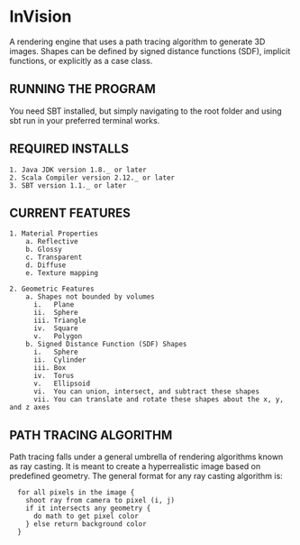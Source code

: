 # InVision
A rendering engine that uses a path tracing algorithm to generate 3D images.
Shapes can be defined by signed distance functions (SDF), implicit functions, or explicitly as a case class.

## RUNNING THE PROGRAM
You need SBT installed, but simply navigating to the root folder and using sbt run in your preferred terminal works.

## REQUIRED INSTALLS
    1. Java JDK version 1.8._ or later
    2. Scala Compiler version 2.12._ or later
    3. SBT version 1.1._ or later

## CURRENT FEATURES
    1. Material Properties
        a. Reflective
        b. Glossy
        c. Transparent
        d. Diffuse
        e. Texture mapping

    2. Geometric Features
        a. Shapes not bounded by volumes
          i.   Plane
          ii.  Sphere
          iii. Triangle
          iv.  Square
          v.   Polygon
        b. Signed Distance Function (SDF) Shapes
          i.   Sphere
          ii.  Cylinder
          iii. Box
          iv.  Torus
          v.   Ellipsoid
          vi.  You can union, intersect, and subtract these shapes
          vii. You can translate and rotate these shapes about the x, y, and z axes

## PATH TRACING ALGORITHM
Path tracing falls under a general umbrella of rendering algorithms known as ray casting.
It is meant to create a hyperrealistic image based on predefined geometry.
The general format for any ray casting algorithm is:
```
  for all pixels in the image {
    shoot ray from camera to pixel (i, j)
    if it intersects any geometry {
      do math to get pixel color
    } else return background color
  }
```
